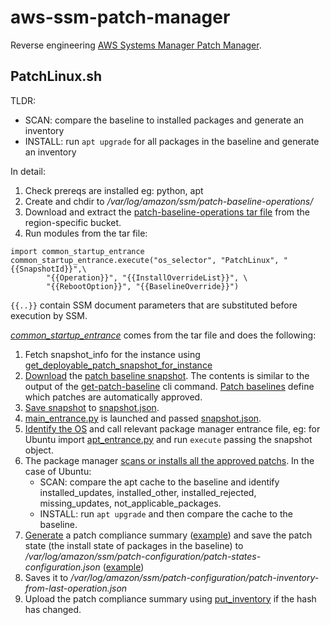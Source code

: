 # aws-ssm-patch-manager

Reverse engineering [AWS Systems Manager Patch Manager](https://docs.aws.amazon.com/systems-manager/latest/userguide/systems-manager-patch.html).

## PatchLinux.sh

TLDR:

- SCAN: compare the baseline to installed packages and generate an inventory
- INSTALL: run `apt upgrade` for all packages in the baseline and generate an inventory

In detail:

1. Check prereqs are installed eg: python, apt
1. Create and chdir to _/var/log/amazon/ssm/patch-baseline-operations/_
1. Download and extract the [patch-baseline-operations tar file](https://github.com/tekumara/aws-ssm-patch-manager/blob/main/Makefile#L22) from the region-specific bucket.
1. Run modules from the tar file:

```
import common_startup_entrance
common_startup_entrance.execute("os_selector", "PatchLinux", "{{SnapshotId}}",\
        "{{Operation}}", "{{InstallOverrideList}}", \
        "{{RebootOption}}", "{{BaselineOverride}}")
```

`{{..}}` contain SSM document parameters that are substituted before execution by SSM.

[_common_startup_entrance_](patch-baseline-operations/common_startup_entrance.py) comes from the tar file and does the following:

1. Fetch snapshot_info for the instance using [get_deployable_patch_snapshot_for_instance](https://docs.aws.amazon.com/systems-manager/latest/APIReference/API_GetDeployablePatchSnapshotForInstance.html)
1. [Download](patch-baseline-operations/common_os_selector_methods.py#L282) the [patch baseline snapshot](patch-baseline-snapshot.json). The contents is similar to the output of the [get-patch-baseline](https://docs.aws.amazon.com/systems-manager/latest/userguide/patch-manager-cli-commands.html#patch-manager-cli-commands-get-patch-baseline) cli command. [Patch baselines](https://docs.aws.amazon.com/systems-manager/latest/userguide/about-patch-baselines.html) define which patches are automatically approved.
1. [Save snapshot](patch-baseline-operations/common_os_selector_methods.py#L336) to [snapshot.json](patch-baseline-operations/snapshot.json).
1. [main_entrance.py](patch-baseline-operations/main_entrance.py) is launched and passed [snapshot.json](patch-baseline-operations/snapshot.json).
1. [Identify the OS](patch-baseline-operations/main_entrance.py#L251) and call relevant package manager entrance file, eg: for Ubuntu import [apt_entrance.py](patch-baseline-operations/apt_entrance.py) and run `execute` passing the snapshot object.
1. The package manager [scans or installs all the approved patchs](patch-baseline-operations/patch_apt/apt_operations.py#L27). In the case of Ubuntu:
   - SCAN: compare the apt cache to the baseline and identify installed_updates, installed_other, installed_rejected, missing_updates, not_applicable_packages.
   - INSTALL: run `apt upgrade` and then compare the cache to the baseline.
1. [Generate](patch-baseline-operations/main_entrance.py#L266) a patch compliance summary ([example](patch-inventory-from-last-operation.json)) and save the patch state (the install state of packages in the baseline) to _/var/log/amazon/ssm/patch-configuration/patch-states-configuration.json_ ([example](patch-states-configuration.json))
1. Saves it to _/var/log/amazon/ssm/patch-configuration/patch-inventory-from-last-operation.json_
1. Upload the patch compliance summary using [put_inventory](https://docs.aws.amazon.com/systems-manager/latest/APIReference/API_PutInventory.html) if the hash has changed.
